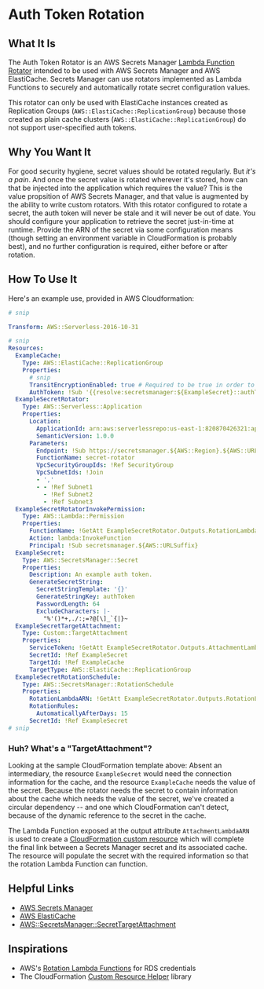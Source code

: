 # Auth Token Rotation

## What It Is

The Auth Token Rotator is an AWS Secrets Manager [Lambda Function Rotator][] intended to be used with AWS Secrets Manager and AWS ElastiCache. Secrets Manager can use rotators implemented as Lambda Functions to securely and automatically rotate secret configuration values.

This rotator can only be used with ElastiCache instances created as Replication Groups (`AWS::ElastiCache::ReplicationGroup`) because those created as plain cache clusters (`AWS::ElastiCache::ReplicationGroup`) do not support user-specified auth tokens.

[Lambda Function Rotator]: https://docs.aws.amazon.com/secretsmanager/latest/userguide/rotating-secrets.html

## Why You Want It

For good security hygiene, secret values should be rotated regularly. But _it's a pain_. And once the secret value is rotated wherever it's stored, how can that be injected into the application which requires the value? This is the value propsition of AWS Secrets Manager, and that value is augmented by the ability to write custom rotators. With this rotator configured to rotate a secret, the auth token will never be stale and it will never be out of date. You should configure your application to retrieve the secret just-in-time at runtime. Provide the ARN of the secret via some configuration means (though setting an environment variable in CloudFormation is probably best), and no further configuration is required, either before or after rotation.

## How To Use It

Here's an example use, provided in AWS Cloudformation:

```yaml
# snip

Transform: AWS::Serverless-2016-10-31

# snip
Resources:
  ExampleCache:
    Type: AWS::ElastiCache::ReplicationGroup
    Properties:
      # snip
      TransitEncryptionEnabled: true # Required to be true in order to use AuthToken.
      AuthToken: !Sub '{{resolve:secretsmanager:${ExampleSecret}::authToken}}'
  ExampleSecretRotator:
    Type: AWS::Serverless::Application
    Properties:
      Location:
        ApplicationId: arn:aws:serverlessrepo:us-east-1:820870426321:applications/auth-token-rotator
        SemanticVersion: 1.0.0
      Parameters:
        Endpoint: !Sub https://secretsmanager.${AWS::Region}.${AWS::URLSuffix}
        FunctionName: secret-rotator
        VpcSecurityGroupIds: !Ref SecurityGroup
        VpcSubnetIds: !Join
        - ','
        - - !Ref Subnet1
          - !Ref Subnet2
          - !Ref Subnet3
  ExampleSecretRotatorInvokePermission:
    Type: AWS::Lambda::Permission
    Properties:
      FunctionName: !GetAtt ExampleSecretRotator.Outputs.RotationLambdaARN
      Action: lambda:InvokeFunction
      Principal: !Sub secretsmanager.${AWS::URLSuffix}
  ExampleSecret:
    Type: AWS::SecretsManager::Secret
    Properties:
      Description: An example auth token.
      GenerateSecretString:
        SecretStringTemplate: '{}'
        GenerateStringKey: authToken
        PasswordLength: 64
        ExcludeCharacters: |-
          "%'()*+,./:;=?@[\]_`{|}~
  ExampleSecretTargetAttachment:
    Type: Custom::TargetAttachment
    Properties:
      ServiceToken: !GetAtt ExampleSecretRotator.Outputs.AttachmentLambdaARN
      SecretId: !Ref ExampleSecret
      TargetId: !Ref ExampleCache
      TargetType: AWS::ElastiCache::ReplicationGroup
  ExampleSecretRotationSchedule:
    Type: AWS::SecretsManager::RotationSchedule
    Properties:
      RotationLambdaARN: !GetAtt ExampleSecretRotator.Outputs.RotationLambdaARN
      RotationRules:
        AutomaticallyAfterDays: 15
      SecretId: !Ref ExampleSecret
# snip
```

### Huh? What's a "TargetAttachment"?

Looking at the sample CloudFormation template above: Absent an intermediary, the resource `ExampleSecret` would need the connection information for the cache, and the resource `ExampleCache` needs the value of the secret. Because the rotator needs the secret to contain information about the cache which needs the value of the secret, we've created a circular dependency -- and one which CloudFormation can't detect, because of the dynamic reference to the secret in the cache.

The Lambda Function exposed at the output attribute `AttachmentLambdaARN` is used to create a [CloudFormation custom resource][] which will complete the final link between a Secrets Manager secret and its associated cache. The resource will populate the secret with the required information so that the rotation Lambda Function can function.

[CloudFormation custom resource]: https://docs.aws.amazon.com/AWSCloudFormation/latest/UserGuide/template-custom-resources.html

## Helpful Links

* [AWS Secrets Manager][]
* [AWS ElastiCache][]
* [AWS::SecretsManager::SecretTargetAttachment][]

[AWS Secrets Manager]: https://aws.amazon.com/secrets-manager/
[AWS ElastiCache]: https://aws.amazon.com/elasticache/
[AWS::SecretsManager::SecretTargetAttachment]: https://docs.aws.amazon.com/AWSCloudFormation/latest/UserGuide/aws-resource-secretsmanager-secrettargetattachment.html

## Inspirations

* AWS's [Rotation Lambda Functions][] for RDS credentials
* The CloudFormation [Custom Resource Helper][] library

[Rotation Lambda Functions]: https://github.com/aws-samples/aws-secrets-manager-rotation-lambdas
[Custom Resource Helper]: https://github.com/aws-cloudformation/custom-resource-helper
